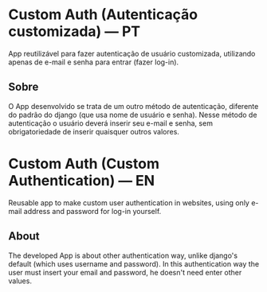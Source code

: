 # Custom Auth (Autenticação customizada) — PT
App reutilizável para fazer autenticação de usuário customizada, utilizando apenas de e-mail e senha para entrar (fazer log-in).

## Sobre
O App desenvolvido se trata de um outro método de autenticação, diferente do padrão do django (que usa nome de usuário e senha). Nesse método de autenticação o usuário deverá inserir seu e-mail e senha, sem obrigatoriedade de inserir quaisquer outros valores.


# Custom Auth (Custom Authentication) — EN
Reusable app to make custom user authentication in websites, using only e-mail address and password for log-in yourself.

## About
The developed App is about other authentication way, unlike django's default (which uses username and password). In this authentication way the user must insert your email and password, he doesn't need enter other values.
